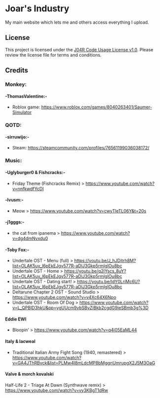 # Joar's Industry

My main website which lets me and others access everything I upload.

## License

This project is licensed under the [J04R Code Usage License v1.0](LICENSE.md). Please review the license file for terms and conditions.

## Credits

### Monkey:
#### -ThomasValentine:-
- Roblox game: https://www.roblox.com/games/8040263401/Saumer-Simulator 

### QOTD:
#### -sirruwijo:-
- Steam: https://steamcommunity.com/profiles/76561199036038172/

### Music:
#### -Uglyburger0 & Fishcracks:-
- Friday Theme (Fishcracks Remix) > https://www.youtube.com/watch?v=nnfkwdfYcDI
#### -lvusm:-
- Meow > https://www.youtube.com/watch?v=cwyTleTL06Y&t=20s
#### -j1gggs:-
- the cat from ipanema > https://www.youtube.com/watch?v=dg4dmNvxdu0
#### -Toby Fox:-
 - Undertale OST - Menu (full) > https://youtu.be/J_hJDitrh8M?list=OLAK5uy_l6pEkEJgy577R-aDlJ3Gkp5rmlgIOu8bc
 - Undertale OST - Home > https://youtu.be/q2IYscs_8uY?list=OLAK5uy_l6pEkEJgy577R-aDlJ3Gkp5rmlgIOu8bc
 - Undertale OST - Dating start! > https://youtu.be/ldY0LriMc6U?list=OLAK5uy_l6pEkEJgy577R-aDlJ3Gkp5rmlgIOu8bc
 - Deltarune Chapter 2 OST - Sound Studio > https://www.youtube.com/watch?v=v4Xc64X6Npo
 - Undertale OST - Room Of Dog > https://www.youtube.com/watch?v=L_QPBlD3hkU&pp=ygUUcm9vbSBvZiBkb2cgdG9ieSBmb3g%3D
#### Eddie EWI
- Bloopin' > https://www.youtube.com/watch?v=q4i05EaML44
#### Italy & lacweal
- Traditional Italian Army Fight Song (1940, remastered) > https://www.youtube.com/watch?v=GA4JThRBvck&list=PLMw4I8mLdcMP8bMggnUmrupgX2J5M3OaG
#### Valve & morch kovalski
Half-Life 2 - Triage At Dawn (Synthwave remix) > https://www.youtube.com/watch?v=vy3KBgT1dRw
